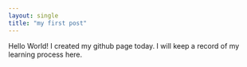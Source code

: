 ```yaml
---
layout: single
title: "my first post"
---
```


Hello World!
I created my github page today.
I will keep a record of my learning process here.
